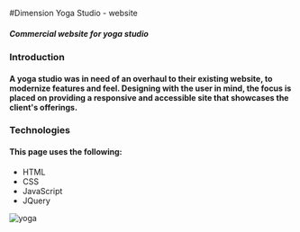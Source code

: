 #Dimension Yoga Studio - website
##### Commercial website for yoga studio


### Introduction
#### A yoga studio was in need of an overhaul to their existing website, to modernize features and feel. Designing with the user in mind, the focus is placed on providing a responsive and accessible site that showcases the client's offerings. 


### Technologies
#### This page uses the following:
- HTML
- CSS
- JavaScript
- JQuery

![yoga](https://www.canva.com/design/DAFCrT_wyJc/4f87uogCIHgX5ulYbjnRFA/watch?utm_content=DAFCrT_wyJc&utm_campaign=designshare&utm_medium=link&utm_source=publishsharelink)
